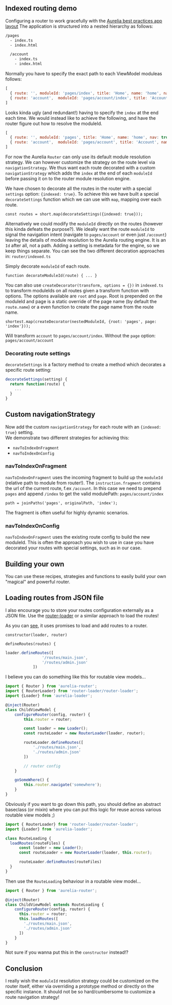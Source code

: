 ## Indexed routing demo

Configuring a router to work gracefully with the [Aurelia best practices app layout](http://patrickwalters.net/my-best-practices-for-aurelia-application-structure/)
The application is structured into a nested hierarchy as follows:

```bash
/pages
  - index.ts
  - index.html

  /account
    - index.ts
    - index.html
```

Normally you have to specify the exact path to each ViewModel moduleas follows:

```js
[
  { route: '', moduleId: 'pages/index', title: 'Home', name: 'home', nav: true },
  { route: 'account',  moduleId: 'pages/account/index', title: 'Account', name: 'account', nav: true }
]
```

Looks kinda ugly (and redundant!) having to specify the `index` at the end each time.
We would instead like to achieve the following, and have the router figure out how to resolve the moduleId.

```js
[
  { route: '', moduleId: 'pages', title: 'Home', name: 'home', nav: true },
  { route: 'account',  moduleId: 'pages/account', title: 'Account', name: 'account', nav: true }
]
```

For now the Aurelia `Router` can only use its default module resolution strategy. We can however customize the strategy on the route level via
`navigationStrategy`. We thus want each route decorated with a custom `navigationStrategy` which adds the `index` at the end of each 
`moduleId` before passing it on to the router module resolution engine.

We have chosen to decorate all the routes in the router with a special `settings` option: `{indexed: true}`.
To achieve this we have built a special `decorateSettings` function which we can use with `map`, mapping over each route.

`const routes = short.map(decorateSettings({indexed: true}));`

Alternatively we could modify the `moduleId` directly on the routes (however this kinda defeats the purpose?).
We ideally want the route `moduleId` to signal the navigation intent (navigate to `pages/account` or even just `/account`) leaving the details of module resolution
to the Aurelia routing engine. It is an `Id` after all, not a path. Adding a setting is metadata for the engine, so we keep things separate.
You can see the two different decoration approaches in: `router/indexed.ts`

Simply decorate `moduleId` of each route.

`function decorateModuleId(route) { ... }`

You can also use `createDecorator(transform, options = {})` in `indexed.ts` to transform moduleIds on all routes 
given a transform function with options. The options available are `root` and `page`. Root is prepended on the moduleId
and page is a static override of the page name (by default the `route.name`) or a even function to create the page name from the route name.

`shortest.map(createDecorator(nestedModuleId, {root: 'pages', page: 'index'}));`

Will transform `account` to `pages/account/index`. Without the `page` option: `pages/account/account`   

### Decorating route settings

`decorateSettings` is a factory method to create a method which decorates a specific route setting:

```js
decorateSettings(setting) {
  return function(route) {
    ...
  }
}
```

## Custom navigationStrategy 

Now add the custom `navigationStrategy` for each route with an `{indexed: true}` setting.   
We demonstrate two different strategies for achieving this:
- `navToIndexOnFragment`
- `navToIndexOnConfig`

### navToIndexOnFragment

`navToIndexOnFragment` uses the incoming fragment to build up the `moduleId` (relative path to module from router!).
The `instruction.fragment` contains the url of the current route, f.ex `/account`.
In this case we need to prepend `pages` and append `/index` to get the valid modulePath: `pages/account/index` 

`path = joinPaths('pages', originalPath, 'index');`

The fragment is often useful for highly dynamic scenarios.

### navToIndexOnConfig

`navToIndexOnFragment` uses the existing route config to build the new moduleId. This is often the approach you wish 
to use in case you have decorated your routes with special settings, such as in our case.

## Building your own

You can use these recipes, strategies and functions to easily build your own "magical" and powerful router.

## Loading routes from JSON file

I also encourage you to store your routes configuration externally as a JSON file. 
Use the [router-loader](https://github.com/Vheissu/aurelia-router-loader/) or a similar approach to load the routes!

As you can [see](https://github.com/Vheissu/aurelia-router-loader/blob/master/src/router-loader.js), it uses promises to load
and add routes to a router.

`constructor(loader, router)`

`defineRoutes(routes) {`

```js
loader.defineRoutes([
                '/routes/main.json',
                '/routes/admin.json' 
            ])  
```

I believe you can do something like this for routable view models...

```js
import { Router } from 'aurelia-router';
import { RouterLoader} from 'router-loader/router-loader';
import {Loader} from 'aurelia-loader';

@inject(Router)
class ChildViewModel {  
    configureRouter(config, router) {
        this.router = router;

        const loader = new Loader();
        const routeLoader = new RouterLoader(loader, router);

        routeLoader.defineRoutes([
            './routes/main.json',
            './routes/admin.json' 
        ])  

        // router config
    }

    goSomeWhere() {
        this.router.navigate('somewhere');
    }
}
```

Obviously if you want to go down this path, you should define an abstract baseclass (or mixin) where you can put this logic
for reuse across various routable view models ;)  

```js
import { RouterLoader} from 'router-loader/router-loader';
import {Loader} from 'aurelia-loader';

class RouteLoading {
  loadRoutes(routeFiles) {
      const loader = new Loader();
      const routeLoader = new RouterLoader(loader, this.router);

      routeLoader.defineRoutes(routeFiles)      
  }
}
```

Then use the `RouteLoading` behaviour in a routable view model...

```js
import { Router } from 'aurelia-router';

@inject(Router)
class ChildViewModel extends RouteLoading {  
    configureRouter(config, router) {
      this.router = router;
      this.loadRoutes([
        './routes/main.json',
        './routes/admin.json' 
      ])
    }
}
```

Not sure if you wanna put this in the `constructor` instead!?

## Conclusion

I really wish the `moduleId` resolution strategy could be customized on the router itself, either via overriding a prototype method or
directly on the specific instance. It should not be so hard/cumbersome to customize a route navigation strategy!
 

     
